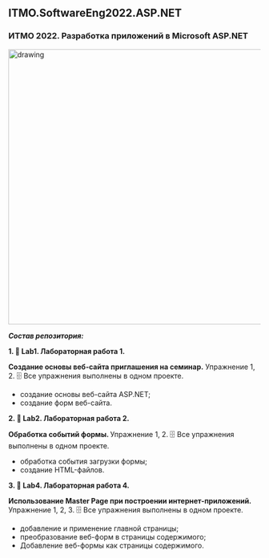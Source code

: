 ## ITMO.SoftwareEng2022.ASP.NET
### ИТМО 2022. Разработка приложений в Microsoft ASP.NET
<img src="https://ie.wampi.ru/2022/09/29/AASP_NET.jpg" alt="drawing" width="550"/>

***Состав репозитория:***

 <strong>1. &#128194; Lab1. Лабораторная работа 1. </strong>
 
 <strong> Создание основы веб-сайта приглашения на семинар.</strong>
 Упражнение 1, 2. &#128452; Все упражнения выполнены в одном проекте.
  + создание основы веб-сайта ASP.NET;
  + создание форм веб-сайта.

<strong>2. &#128194; Lab2. Лабораторная работа 2. </strong>

<strong> Обработка событий формы. </strong>
Упражнение 1, 2. &#128452; Все упражнения выполнены в одном проекте.
 + обработка события загрузки формы;
 + создание HTML-файлов.
 
 <strong>3. &#128194; Lab4. Лабораторная работа 4. </strong>
 
 <strong> Использование Master Page при построении интернет-приложений. </strong>
 Упражнение 1, 2, 3. &#128452; Все упражнения выполнены в одном проекте.
 + добавление и применение главной страницы;
 + преобразование веб-форм в страницы содержимого;
 + Добавление веб-формы как страницы содержимого.
